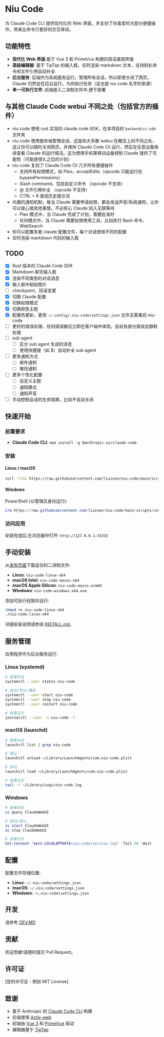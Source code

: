 # Niu Code

为 Claude Code CLI 提供现代化的 Web 界面，并复刻了你喜爱的大部分便捷操作，带来比命令行更好的交互体验。

## 功能特性

- **现代化 Web 界面**:基于 Vue 3 和 PrimeVue 构建的简洁直观界面
- **高级编辑器**: 基于 TipTap 的输入框，实时渲染 markdown 文本，支持斜杠命令和文件引用自动补全
- **后台服务**: 后端作为系统服务运行，管理所有会话，所以即使关闭了网页，Claude 仍然会在后台运行，为你执行任务（这也是 niu code 名字的来源）
- **单一可执行文件**: 前端嵌入二进制文件中,便于部署

## 与其他 Claude Code webui 不同之处（包括官方的插件）

- niu code 使用 rust 实现的 claude code SDK，在本项目的 `backend/cc-sdk` 文件夹
- niu code 使用服务端管理会话，这是和大多数 webui 在概念上的不同之处，这让你可以随时关闭网页，并保持 Claude Code Cli 运行，然后在任意设备继续查看 Claude 的运行情况。这为使用手机等移动设备控制 Claude 提供了可能性（可能是很久之后的计划）
- niu code 复刻了 Claude Code Cli 几乎所有便捷操作
  - 支持所有权限模式，如 Plan，acceptEdits（opcode 只能运行在 bypassPermissions）
  - Slash command，包括自定义命令 （opcode 不支持）
  - @ 文件引用补全 （opcode 不支持）
  - CTRL + R 查找历史提示词
- 内置的通知机制，每当 Claude 需要申请权限，都会发送声音/系统通知，让你可以放心做其他事情，不必担心 Claude 陷入无限等待
  - Plan 模式中，当 Claude 完成了计划，需要批准时
  - 任何模式中，当 Claude 需要权限使用工具，比如执行 Bash 命令、WebSearch
- 你可以配置多套 claude 配置文件，每个对话使用不同的配置
- 实时渲染 markdown 代码的输入框

## TODO

- [x] Rust 版本的 Claude Code SDK
- [x] Markdown 聊天输入框
- [x] 渲染不同类型的对话消息
- [x] 输入框中粘贴图片
- [ ] checkpoint，回滚变更
- [x] 切换 Claude 配置
- [x] 切换权限模式
- [x] 切换颜色主题
- [x] 配置热更新，更改 `~/.config/.niu-code/settings.json` 文件无需重启 niu-code
- [ ] 更好的错误处理，任何错误都应立即在客户端中体现，目前有部分错误会静默处理
- [ ] sub agent
  - [ ] 区分 sub agent 生成的消息
  - [ ] 使用快捷键（如 $）自动补全 sub agent
- [ ] 更多通知方式
  - [ ] 邮件通知
  - [ ] 微信通知
- [ ] 更多个性化配置
  - [ ] 自定义主题
  - [ ] 通知模式
  - [ ] 通知声音
- [ ] 手动控制会话的生命周期，比如不自动关闭

## 快速开始

### 前置要求

- **Claude Code CLI**: `npm install -g @anthropic-ai/claude-code`

### 安装

#### Linux / macOS

```bash
curl -fsSL https://raw.githubusercontent.com/liuzsen/niu-code/main/scripts/install.sh | bash
```

#### Windows

PowerShell (以管理员身份运行):

```powershell
irm https://raw.githubusercontent.com/liuzsen/niu-code/main/scripts/install.ps1 | iex
```

### 访问应用

安装完成后,在浏览器中打开: `http://127.0.0.1:33333`

## 手动安装

从[发布页面](https://github.com/liuzsen/niu-code/releases)下载适合的二进制文件:

- **Linux**: `niu-code-linux-x64`
- **macOS Intel**: `niu-code-macos-x64`
- **macOS Apple Silicon**: `niu-code-macos-arm64`
- **Windows**: `niu-code-windows-x64.exe`

添加可执行权限并运行:

```bash
chmod +x niu-code-linux-x64
./niu-code-linux-x64
```

详细安装说明请参阅 [INSTALL.md](INSTALL.md)。

## 服务管理

应用程序作为后台服务运行:

### Linux (systemd)

```bash
# 查看状态
systemctl --user status niu-code

# 启动/停止/重启
systemctl --user start niu-code
systemctl --user stop niu-code
systemctl --user restart niu-code

# 查看日志
journalctl --user -u niu-code -f
```

### macOS (launchd)

```bash
# 查看状态
launchctl list | grep niu-code

# 停止
launchctl unload ~/Library/LaunchAgents/com.niu-code.plist

# 启动
launchctl load ~/Library/LaunchAgents/com.niu-code.plist

# 查看日志
tail -f ~/Library/Logs/niu-code.log
```

### Windows

```powershell
# 查看状态
sc query ClaudeWebUI

# 启动/停止
sc start ClaudeWebUI
sc stop ClaudeWebUI

# 查看日志
Get-Content "$env:LOCALAPPDATA\niu-code\service.log" -Tail 50 -Wait
```

## 配置

配置文件存储位置:

- **Linux**: `~/.niu-code/settings.json`
- **macOS**: `~/.niu-code/settings.json`
- **Windows**: `~\.niu-code\settings.json`

## 开发

请参考 [DEV.MD](./docs/DEV.md)

## 贡献

欢迎贡献!请随时提交 Pull Request。

## 许可证

[您的许可证 - 例如 MIT License]

## 致谢

- 基于 Anthropic 的 [Claude Code CLI](https://github.com/anthropics/claude-code) 构建
- 后端使用 [Actix-web](https://github.com/actix/actix-web)
- 前端由 [Vue 3](https://vuejs.org/) 和 [PrimeVue](https://primevue.org/) 驱动
- 编辑器基于 [TipTap](https://tiptap.dev/)
